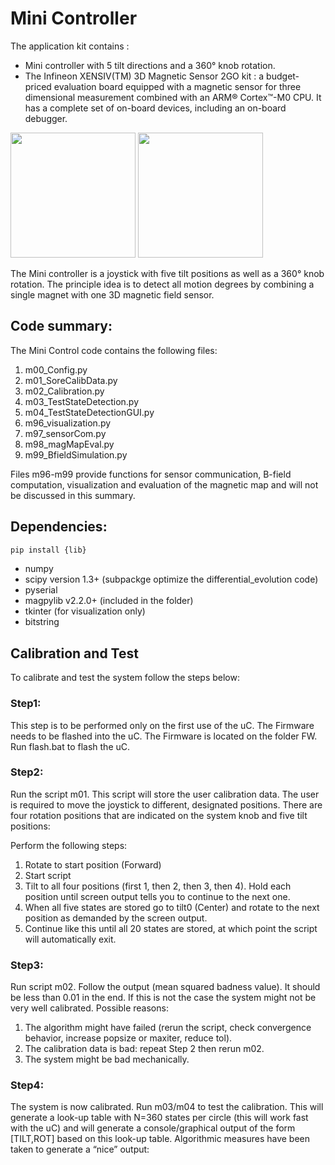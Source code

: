 # Mini Controller

The application kit contains :

* Mini controller with 5 tilt directions and a 360° knob rotation.
* The Infineon XENSIV(TM) 3D Magnetic Sensor 2GO kit : a budget-priced evaluation board equipped with a magnetic sensor for three dimensional measurement combined with an ARM® Cortex™-M0 CPU. It has a complete set of on-board devices, including an on-board debugger. 


<p float="left">
  <img src="https://www.infineon.com/export/sites/default/media/products/Sensors/3D-Magnetic-Sensor2GO_TLC1930-W286_Board_and_Button.jpg_422899829.jpg" width="200" />
  <img src="https://www.infineon.com/export/sites/default/media/products/Sensors/3D-Magnetic-Sensor2GO_TLC1930-W286_Button.jpg_824455825.jpg" width="200" /> 
</p>

The Mini controller is a joystick with five tilt positions as well as a 360° knob rotation. The principle idea is to detect all motion degrees by combining a single magnet with one 3D magnetic field sensor. 

## Code summary: 

The Mini Control code contains the following files:

1.	m00_Config.py
2.	m01_SoreCalibData.py
3.	m02_Calibration.py
4.	m03_TestStateDetection.py
5.	m04_TestStateDetectionGUI.py
6.	m96_visualization.py
7.	m97_sensorCom.py
8.	m98_magMapEval.py
9.	m99_BfieldSimulation.py


Files m96-m99 provide functions for sensor communication, B-field computation, visualization and evaluation of the magnetic map and will not be discussed in this summary.


## Dependencies: 

```bash
pip install {lib}

```
*	numpy
*	scipy version 1.3+ (subpackge optimize the differential_evolution code)
*	pyserial
*	magpylib v2.2.0+ (included in the folder)
*	tkinter (for visualization only)
* bitstring

## Calibration and Test
To calibrate and test the system follow the steps below:

### Step1:
This step is to be performed only on the first use of the uC. The Firmware needs to be flashed into the uC. The Firmware is located on the folder FW. Run flash.bat to flash the uC.

### Step2:
Run the script m01. This script will store the user calibration data. The user is required to move the joystick to different, designated positions. There are four rotation positions that are indicated on the system knob and five tilt positions: 

Perform the following steps:
1.	Rotate to start position (Forward)
2.	Start script 
3.	Tilt to all four positions (first 1, then 2, then 3, then 4). Hold each position until screen output tells you to continue to the next one.
4.	When all five states are stored go to tilt0 (Center) and rotate to the next position as demanded by the screen output.
5.	Continue like this until all 20 states are stored, at which point the script will automatically exit.

### Step3:
Run script m02. Follow the output (mean squared badness value). It should be less than 0.01 in the end. If this is not the case the system might not be very well calibrated. Possible reasons:
1.	The algorithm might have failed (rerun the script, check convergence behavior, increase popsize or maxiter, reduce tol).
2.	The calibration data is bad: repeat Step 2 then rerun m02.
3.	The system might be bad mechanically.

### Step4:
The system is now calibrated. 
Run m03/m04 to test the calibration. This will generate a look-up table with N=360 states per circle (this will work fast with the uC) and will generate a console/graphical output of the form [TILT,ROT] based on this look-up table.
Algorithmic measures have been taken to generate a “nice” output:

